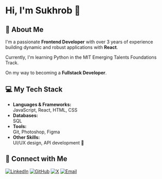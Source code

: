 # Hi, I'm Sukhrob 👋

## 🚀 About Me

I'm a passionate **Frontend Developer** with over 3 years of experience  
building dynamic and robust applications with **React**.

Currently, I'm learning Python in the MIT Emerging Talents Foundations Track.  

On my way to becoming a **Fullstack Developer**.

## 💻 My Tech Stack

- **Languages & Frameworks:**  
  JavaScript, React, HTML, CSS  
- **Databases:**  
  SQL  
- **Tools:**  
  Git, Photoshop, Figma  
- **Other Skills:**  
  UI/UX design, API development 🚀

## 🤝 Connect with Me

[![LinkedIn](https://img.shields.io/badge/LinkedIn-0077B5?style=for-the-badge&logo=linkedin&logoColor=white)](https://www.linkedin.com/in/suhrob-muborakshoev)
[![GitHub](https://img.shields.io/badge/GitHub-181717?style=for-the-badge&logo=github&logoColor=white)](https://github.com/suhrobmuboraksho)
[![X](https://img.shields.io/badge/X-1DA1F2?style=for-the-badge&logo=x&logoColor=white)](https://x.com/muboraksho)
[![Email](https://img.shields.io/badge/Email-D14836?style=for-the-badge&logo=gmail&logoColor=white)](mailto:suhrob.m89@gmail.com)

